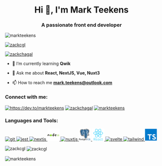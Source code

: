 <h1 align="center">Hi 👋, I'm Mark Teekens</h1>
<h3 align="center">A passionate front end developer</h3>

<p align="left"> <img src="https://komarev.com/ghpvc/?username=markteekens&label=Profile%20views&color=0e75b6&style=flat" alt="markteekens" /> </p>

<p align="left"> <a href="https://github.com/ryo-ma/github-profile-trophy"><img src="https://github-profile-trophy.vercel.app/?username=markteekens" alt="zackcgl" /></a> </p>

<p align="left"> <a href="https://twitter.com/zackchagal" target="blank"><img src="https://img.shields.io/twitter/follow/zackchagal?logo=twitter&style=for-the-badge" alt="zackchagal" /></a> </p>

- 🌱 I’m currently learning **Qwik**

- 💬 Ask me about **React, NextJS, Vue, Nuxt3**

- 📫 How to reach me **mark.teekens@outlook.com**

<h3 align="left">Connect with me:</h3>
<p align="left">
<a href="https://dev.to/https://dev.to/markteekens" target="blank"><img align="center" src="https://raw.githubusercontent.com/rahuldkjain/github-profile-readme-generator/master/src/images/icons/Social/devto.svg" alt="https://dev.to/markteekens" height="30" width="40" /></a>
<a href="https://twitter.com/zackchagal" target="blank"><img align="center" src="https://raw.githubusercontent.com/rahuldkjain/github-profile-readme-generator/master/src/images/icons/Social/twitter.svg" alt="zackchagal" height="30" width="40" /></a>
<a href="https://linkedin.com/in/markteekens" target="blank"><img align="center" src="https://raw.githubusercontent.com/rahuldkjain/github-profile-readme-generator/master/src/images/icons/Social/linked-in-alt.svg" alt="markteekens" height="30" width="40" /></a>
</p>

<h3 align="left">Languages and Tools:</h3>
<p align="left"> <a href="https://git-scm.com/" target="_blank" rel="noreferrer"> <img src="https://www.vectorlogo.zone/logos/git-scm/git-scm-icon.svg" alt="git" width="40" height="40"/> </a> <a href="https://jestjs.io" target="_blank" rel="noreferrer"> <img src="https://www.vectorlogo.zone/logos/jestjsio/jestjsio-icon.svg" alt="jest" width="40" height="40"/> </a> <a href="https://nextjs.org/" target="_blank" rel="noreferrer"> <img src="https://seeklogo.com/images/N/next-js-icon-logo-EE302D5DBD-seeklogo.com.png" alt="nextjs" width="40" height="40"/> </a> <a href="https://nodejs.org" target="_blank" rel="noreferrer"> <img src="https://raw.githubusercontent.com/devicons/devicon/master/icons/nodejs/nodejs-original-wordmark.svg" alt="nodejs" width="40" height="40"/> </a> <a href="https://nuxtjs.org/" target="_blank" rel="noreferrer"> <img src="https://www.vectorlogo.zone/logos/nuxtjs/nuxtjs-icon.svg" alt="nuxtjs" width="40" height="40"/> </a> <a href="https://www.postgresql.org" target="_blank" rel="noreferrer"> <img src="https://raw.githubusercontent.com/devicons/devicon/master/icons/postgresql/postgresql-original-wordmark.svg" alt="postgresql" width="40" height="40"/> </a> <a href="https://reactjs.org/" target="_blank" rel="noreferrer"> <img src="https://raw.githubusercontent.com/devicons/devicon/master/icons/react/react-original-wordmark.svg" alt="react" width="40" height="40"/> </a> <a href="https://svelte.dev" target="_blank" rel="noreferrer"> <img src="https://upload.wikimedia.org/wikipedia/commons/1/1b/Svelte_Logo.svg" alt="svelte" width="40" height="40"/> </a> <a href="https://tailwindcss.com/" target="_blank" rel="noreferrer"> <img src="https://www.vectorlogo.zone/logos/tailwindcss/tailwindcss-icon.svg" alt="tailwind" width="40" height="40"/> </a> <a href="https://www.typescriptlang.org/" target="_blank" rel="noreferrer"> <img src="https://raw.githubusercontent.com/devicons/devicon/master/icons/typescript/typescript-original.svg" alt="typescript" width="40" height="40"/> </a> </p>

<p><img align="left" src="https://github-readme-stats.vercel.app/api/top-langs?username=markteekens&show_icons=true&locale=en&layout=compact" alt="zackcgl" /></p>

<p>&nbsp;<img align="center" src="https://github-readme-stats.vercel.app/api?username=markteekens&show_icons=true&locale=en" alt="zackcgl" /></p>

<p><img align="center" src="https://github-readme-streak-stats.herokuapp.com/?user=markteekens&" alt="markteekens" /></p>
